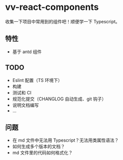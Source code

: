 # vv-react-components

收集一下项目中常用到的组件吧！顺便学一下 Typescript。

## 特性

- 基于 antd 组件


## TODO

- Eslint 配置（TS 环境下）
- 构建
- 测试和 CI
- 规范化提交（CHANGLOG 自动生成、git 钩子）
- 说明文档编写
- ...

## 问题

- 在 md 文件中无法用 Typescript？无法用类属性语法？
- 如何生成多个版本的文档？
- md 文件里的代码如何格式化？